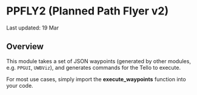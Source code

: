 # PPFLY2 (Planned Path Flyer v2)
Last updated: 19 Mar
## Overview

This module takes a set of JSON waypoints (generated by other modules, e.g. `PPGUI`, `UWBViz`), and generates commands for the Tello to execute.

For most use cases, simply import the **execute_waypoints** function into your code.